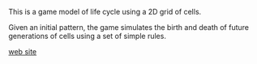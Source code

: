 This is a game model of life cycle using a 2D grid of cells.

Given an initial pattern, the game simulates the birth and death of future generations of cells using a set of simple rules.

[web site](https://web.stanford.edu/class/archive/cs/cs106b/cs106b.1186//assn/life.html)